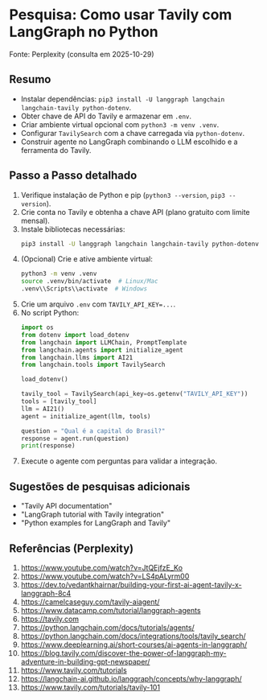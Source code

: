 # Pesquisa: Como usar Tavily com LangGraph no Python

Fonte: Perplexity (consulta em 2025-10-29)

## Resumo
- Instalar dependências: `pip3 install -U langgraph langchain langchain-tavily python-dotenv`.
- Obter chave de API do Tavily e armazenar em `.env`.
- Criar ambiente virtual opcional com `python3 -m venv .venv`.
- Configurar `TavilySearch` com a chave carregada via `python-dotenv`.
- Construir agente no LangGraph combinando o LLM escolhido e a ferramenta do Tavily.

## Passo a Passo detalhado
1. Verifique instalação de Python e pip (`python3 --version`, `pip3 --version`).
2. Crie conta no Tavily e obtenha a chave API (plano gratuito com limite mensal).
3. Instale bibliotecas necessárias:
   ```bash
   pip3 install -U langgraph langchain langchain-tavily python-dotenv
   ```
4. (Opcional) Crie e ative ambiente virtual:
   ```bash
   python3 -m venv .venv
   source .venv/bin/activate  # Linux/Mac
   .venv\\Scripts\\activate  # Windows
   ```
5. Crie um arquivo `.env` com `TAVILY_API_KEY=...`.
6. No script Python:
   ```python
   import os
   from dotenv import load_dotenv
   from langchain import LLMChain, PromptTemplate
   from langchain.agents import initialize_agent
   from langchain.llms import AI21
   from langchain.tools import TavilySearch

   load_dotenv()

   tavily_tool = TavilySearch(api_key=os.getenv("TAVILY_API_KEY"))
   tools = [tavily_tool]
   llm = AI21()
   agent = initialize_agent(llm, tools)

   question = "Qual é a capital do Brasil?"
   response = agent.run(question)
   print(response)
   ```
7. Execute o agente com perguntas para validar a integração.

## Sugestões de pesquisas adicionais
- "Tavily API documentation"
- "LangGraph tutorial with Tavily integration"
- "Python examples for LangGraph and Tavily"

## Referências (Perplexity)
1. https://www.youtube.com/watch?v=JtQEjfzE_Ko
2. https://www.youtube.com/watch?v=LS4pALyrm00
3. https://dev.to/vedantkhairnar/building-your-first-ai-agent-tavily-x-langgraph-8c4
4. https://camelcaseguy.com/tavily-aiagent/
5. https://www.datacamp.com/tutorial/langgraph-agents
6. https://tavily.com
7. https://python.langchain.com/docs/tutorials/agents/
8. https://python.langchain.com/docs/integrations/tools/tavily_search/
9. https://www.deeplearning.ai/short-courses/ai-agents-in-langgraph/
10. https://blog.tavily.com/discover-the-power-of-langgraph-my-adventure-in-building-gpt-newspaper/
11. https://www.tavily.com/tutorials
12. https://langchain-ai.github.io/langgraph/concepts/why-langgraph/
13. https://www.tavily.com/tutorials/tavily-101

